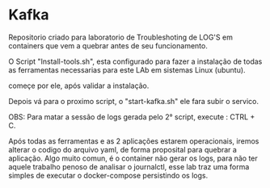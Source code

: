 # Kafka

Repositorio criado para laboratorio de Troubleshoting de LOG'S em containers que vem a quebrar antes de seu funcionamento.

O Script "Install-tools.sh", esta configurado para fazer a instalação de todas as ferramentas necessarias para este LAb em sistemas Linux (ubuntu).

começe por ele, após validar a instalação.

Depois vá para o proximo script, o "start-kafka.sh" ele fara subir o servico.

OBS: Para matar a sessão de logs gerada pelo 2° script, execute : CTRL + C.

Após todas as ferramentas e as 2 aplicações estarem operacionais, iremos alterar o codigo do arquivo yaml, de forma proposital para quebrar a aplicação.
Algo muito comun, é o container não gerar os logs, para não ter aquele trabalho penoso de analisar o journalctl, esse lab traz uma forma simples de executar o docker-compose persistindo os logs.

